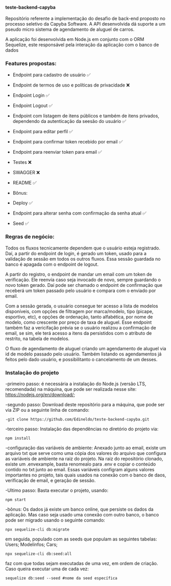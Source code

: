 #### teste-backend-capyba

Repositório referente a implementação do desafio de back-end proposto no processo seletivo da Capyba Software.
A API desenvolvida dá suporte a um pseudo micro sistema de agendamento de aluguel de carros.

A aplicação foi desenvolvida em Node.js em conjunto com o ORM Sequelize, este responsável pela interação da aplicação com o banco de dados

### Features propostas:

- Endpoint para cadastro de usuário :white_check_mark:
- Endpoint de termos de uso e políticas de privacidade :x:
- Endpoint Login :white_check_mark:
- Endpoint Logout :white_check_mark:
- Endpoint com listagem de itens públicos e também de itens privados, dependendo da autenticação da seesão do usuário :white_check_mark:
- Endpoint para editar perfil :white_check_mark:
- Endpoint para confirmar token recebido por email :white_check_mark:
- Endpoint para reenviar token para email :white_check_mark:
- Testes :x:
- SWAGGER :x:
- README :white_check_mark:

- Bônus:

- Deploy :white_check_mark:
- Endpoint para alterar senha com confirmação da senha atual :white_check_mark:
- Seed :white_check_mark:

### Regras de negócio:
Todos os fluxos tecnicamente dependem que o usuário esteja registrado. Daí, a partir do endpoint de login, é gerado um token,
usado para a validação de sessão em todos os outros fluxos. Essa sessão guardada no banco é apagada com o endpoint de logout.

A partir do registro, o endpoint de mandar um email com um token de verificação. Ele reenvia caso seja invocado de novo, sempre guardando o novo token gerado. Daí pode ser chamado o endpoint de confirmação que receberá um token passado pelo usuário e compara com o enviado por email.

Com a sessão gerada, o usuário consegue ter acesso a lista de modelos disponíveis, com opções de filtragem por marca/modelo, tipo (picape, esportivo, etc), e opções de ordenação, tanto alfabética, por nome de modelo, como crescente por preço de taxa de aluguel.
Esse endpoint também faz a vericifação prévia se o usuário realizou a confirmação de email, se sim, ele terá acesso a itens da persistidos com o atributo de restrito, na tabela de modelos.

O fluxo de agendamento de aluguel criando um agendamento de aluguel via id de modelo passado pelo usuário. Também listando os agendamentos já feitos pelo dado usuário, e possibilitanto o cancelamento de um desses.


### Instalação do projeto

-primeiro passo: é necessária a instalação do Node.js (versão LTS, recomendada) na máquina, que pode ser realizada nesse site: https://nodejs.org/en/download/;

-segundo passo: Download deste repositório para a máquina, que pode ser via ZIP ou a seguinte linha de comando:
```
-git clone https://github.com/Edineldo/teste-backend-capyba.git
```
-terceiro passo: Instalação das dependências no diretório do projeto via:
```
npm install
```

-configuração das variáveis de ambiente: Anexado junto ao email, existe um arquivo txt que serve como uma cópia dos valores do arquivo que configura as variáveis de ambiente na raiz do projeto. Na raiz do repositório clonado, existe um .envexample, basta renomealo para .env e copiar o conteúdo contido no txt junto ao email. Essas variáveis configram alguns valores importantes no projeto, tais quais usados na conexão com o banco de daos, verificação de email, e geração de sessão.

-Ultimo passo: Basta executar o projeto, usando:
```
npm start
```

-bônus: Os dados já existe um banco online, que persiste os dados da aplicação. Mas caso seja usado uma conexão com outro banco, o banco pode ser migrado usando o seguinte comando:
```
npx sequelize-cli db:migrate
```

em seguida, populado com as seeds que populam as seguintes tabelas:
Users;
Modelinfos;
Cars;

```
npx sequelize-cli db:seed:all
```
faz com que todas sejam executadas de uma vez, em ordem de criação. Caso queira executar uma de cada vez:
```
sequelize db:seed --seed #nome da seed específica
```


